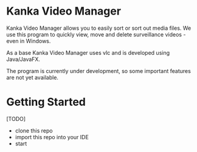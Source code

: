 # Kanka Video Manager

Kanka Video Manager allows you to easily sort or sort out media files. We use this program to quickly view, move and delete surveillance videos - even in Windows.

As a base Kanka Video Manager uses vlc and is developed using Java/JavaFX.

The program is currently under development, so some important features are not yet available.


# Getting Started
[TODO]
- clone this repo
- import this repo into your IDE
- start 

